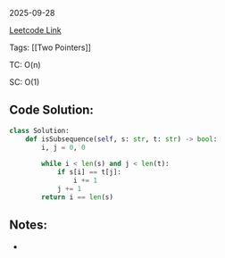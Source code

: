 2025-09-28

[Leetcode Link](https://leetcode.com/problems/is-subsequence/?envType=study-plan-v2&envId=leetcode-75)

Tags: [[Two Pointers]]

TC: O(n)

SC: O(1)

## Code Solution: 

```python
class Solution:
    def isSubsequence(self, s: str, t: str) -> bool:
        i, j = 0, 0
        
        while i < len(s) and j < len(t):
            if s[i] == t[j]:
                i += 1
            j += 1
        return i == len(s)
```

## Notes:
- 
